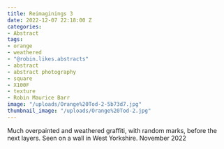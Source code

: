 ```yaml
---
title: Reimaginings 3
date: 2022-12-07 22:18:00 Z
categories:
- Abstract
tags:
- orange
- weathered
- "@robin.likes.abstracts"
- abstract
- abstract photography
- square
- X100F
- texture
- Robin Maurice Barr
image: "/uploads/Orange%20Tod-2-5b73d7.jpg"
thumbnail_image: "/uploads/Orange%20Tod-2.jpg"
---
```


Much overpainted and weathered graffiti, with random marks, before the next layers. Seen on a wall in West Yorkshire. November 2022